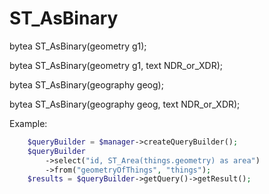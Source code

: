 # ST_AsBinary

bytea ST_AsBinary(geometry g1);

bytea ST_AsBinary(geometry g1, text NDR_or_XDR);

bytea ST_AsBinary(geography geog);

bytea ST_AsBinary(geography geog, text NDR_or_XDR);

Example:

```php
    $queryBuilder = $manager->createQueryBuilder();
    $queryBuilder
        ->select("id, ST_Area(things.geometry) as area")
        ->from("geometryOfThings", "things");
    $results = $queryBuilder->getQuery()->getResult();
```
